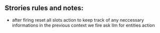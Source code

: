 ## Strories rules and notes:
- after firing reset all slots action to keep track of any neccessary informations in the previous context we fire ask llm for entities action